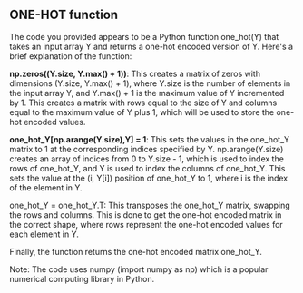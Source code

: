 ## ONE-HOT function

The code you provided appears to be a Python function one_hot(Y) that takes an input array Y and returns a one-hot encoded version of Y. Here's a brief explanation of the function:

**np.zeros((Y.size, Y.max() + 1))**: This creates a matrix of zeros with dimensions (Y.size, Y.max() + 1), where Y.size is the number of elements in the input array Y, and Y.max() + 1 is the maximum value of Y incremented by 1. This creates a matrix with rows equal to the size of Y and columns equal to the maximum value of Y plus 1, which will be used to store the one-hot encoded values.

**one_hot_Y[np.arange(Y.size),Y] = 1**: This sets the values in the one_hot_Y matrix to 1 at the corresponding indices specified by Y. np.arange(Y.size) creates an array of indices from 0 to Y.size - 1, which is used to index the rows of one_hot_Y, and Y is used to index the columns of one_hot_Y. This sets the value at the (i, Y[i]) position of one_hot_Y to 1, where i is the index of the element in Y.

one_hot_Y = one_hot_Y.T: This transposes the one_hot_Y matrix, swapping the rows and columns. This is done to get the one-hot encoded matrix in the correct shape, where rows represent the one-hot encoded values for each element in Y.

Finally, the function returns the one-hot encoded matrix one_hot_Y.

Note: The code uses numpy (import numpy as np) which is a popular numerical computing library in Python.



